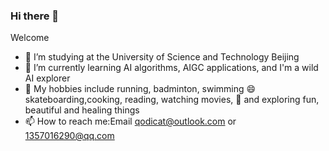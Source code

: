 ### Hi there 👋

Welcome

- 🔭 I’m studying at the University of Science and Technology Beijing
- 🌱 I’m currently learning AI algorithms, AIGC applications, and I'm a wild AI explorer
- 👯 My hobbies include running, badminton, swimming
  😄 skateboarding,cooking, reading, watching movies,
  🤔 and exploring fun, beautiful and healing things
- 📫 How to reach me:Email qodicat@outlook.com or 1357016290@qq.com




